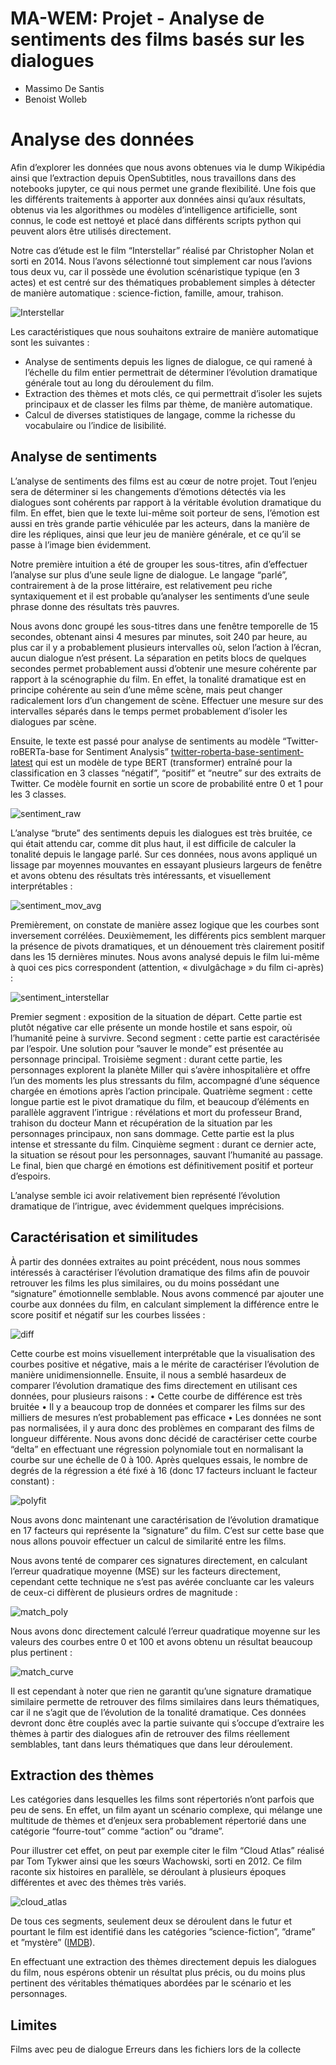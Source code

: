 # MA-WEM: Projet - Analyse de sentiments des films basés sur les dialogues

- Massimo De Santis
- Benoist Wolleb

# Analyse des données
Afin d’explorer les données que nous avons obtenues via le dump Wikipédia ainsi que l’extraction depuis OpenSubtitles, nous travaillons dans des notebooks jupyter, ce qui nous permet une grande flexibilité. Une fois que les différents traitements à apporter aux données ainsi qu’aux résultats, obtenus via les algorithmes ou modèles d’intelligence artificielle, sont connus, le code est nettoyé et placé dans différents scripts python qui peuvent alors être utilisés directement.

Notre cas d’étude est le film “Interstellar” réalisé par Christopher Nolan et sorti en 2014. Nous l’avons sélectionné tout simplement car nous l’avions tous deux vu, car il possède une évolution scénaristique typique (en 3 actes) et est centré sur des thématiques probablement simples à détecter de manière automatique : science-fiction, famille, amour, trahison.

![Interstellar](images/interstellar.jpg)

Les caractéristiques que nous souhaitons extraire de manière automatique sont les suivantes :
- Analyse de sentiments depuis les lignes de dialogue, ce qui ramené à l’échelle du film entier permettrait de déterminer l’évolution dramatique générale tout au long du déroulement du film.
- Extraction des thèmes et mots clés, ce qui permettrait d’isoler les sujets principaux et de classer les films par thème, de manière automatique.
- Calcul de diverses statistiques de langage, comme la richesse du vocabulaire ou l’indice de lisibilité.

## Analyse de sentiments
L’analyse de sentiments des films est au cœur de notre projet. Tout l’enjeu sera de déterminer si les changements d’émotions détectés via les dialogues sont cohérents par rapport à la véritable évolution dramatique du film. En effet, bien que le texte lui-même soit porteur de sens, l’émotion est aussi en très grande partie véhiculée par les acteurs, dans la manière de dire les répliques, ainsi que leur jeu de manière générale, et ce qu’il se passe à l’image bien évidemment.

Notre première intuition a été de grouper les sous-titres, afin d’effectuer l’analyse sur plus d’une seule ligne de dialogue. Le langage “parlé”, contrairement à de la prose littéraire, est relativement peu riche syntaxiquement et il est probable qu’analyser les sentiments d’une seule phrase donne des résultats très pauvres.

Nous avons donc groupé les sous-titres dans une fenêtre temporelle de 15 secondes, obtenant ainsi 4 mesures par minutes, soit 240 par heure, au plus car il y a probablement plusieurs intervalles où, selon l’action à l’écran, aucun dialogue n’est présent. La séparation en petits blocs de quelques secondes permet probablement aussi d’obtenir une mesure cohérente par rapport à la scénographie du film. En effet, la tonalité dramatique est en principe cohérente au sein d’une même scène, mais peut changer radicalement lors d’un changement de scène. Effectuer une mesure sur des intervalles séparés dans le temps permet probablement d’isoler les dialogues par scène.

Ensuite, le texte est passé pour analyse de sentiments au modèle “Twitter-roBERTa-base for Sentiment Analysis” [twitter-roberta-base-sentiment-latest](https://huggingface.co/cardiffnlp/twitter-roberta-base-sentiment-latest) qui est un modèle de type BERT (transformer) entraîné pour la classification en 3 classes “négatif”, “positif” et “neutre” sur des extraits de Twitter. Ce modèle fournit en sortie un score de probabilité entre 0 et 1 pour les 3 classes.

![sentiment_raw](images/sentiment_raw.png)

L’analyse “brute” des sentiments depuis les dialogues est très bruitée, ce qui était attendu car, comme dit plus haut, il est difficile de calculer la tonalité depuis le langage parlé. Sur ces données, nous avons appliqué un lissage par moyennes mouvantes en essayant plusieurs largeurs de fenêtre et avons obtenu des résultats très intéressants, et visuellement interprétables :

![sentiment_mov_avg](images/sentiment_mov_avg.png)

Premièrement, on constate de manière assez logique que les courbes sont inversement corrélées. Deuxièmement, les différents pics semblent marquer la présence de pivots dramatiques, et un dénouement très clairement positif dans les 15 dernières minutes. Nous avons analysé depuis le film lui-même à quoi ces pics correspondent (attention, « divulgâchage » du film ci-après) :
 
![sentiment_interstellar](images/sentiment_interstellar.png)

Premier segment : exposition de la situation de départ. Cette partie est plutôt négative car elle présente un monde hostile et sans espoir, où l’humanité peine à survivre.
Second segment : cette partie est caractérisée par l’espoir. Une solution pour ”sauver le monde” est présentée au personnage principal.
Troisième segment : durant cette partie, les personnages explorent la planète Miller qui s’avère inhospitalière et offre l’un des moments les plus stressants du film, accompagné d’une séquence chargée en émotions après l’action principale.
Quatrième segment : cette longue partie est le pivot dramatique du film, et beaucoup d’éléments en parallèle aggravent l’intrigue : révélations et mort du professeur Brand, trahison du docteur Mann et récupération de la situation par les personnages principaux, non sans dommage. Cette partie est la plus intense et stressante du film.
Cinquième segment : durant ce dernier acte, la situation se résout pour les personnages, sauvant l’humanité au passage. Le final, bien que chargé en émotions est définitivement positif et porteur d’espoirs.

L’analyse semble ici avoir relativement bien représenté l’évolution dramatique de l’intrigue, avec évidemment quelques imprécisions.

## Caractérisation et similitudes

À partir des données extraites au point précédent, nous nous sommes intéressés à caractériser l’évolution dramatique des films afin de pouvoir retrouver les films les plus similaires, ou du moins possédant une “signature” émotionnelle semblable.
Nous avons commencé par ajouter une courbe aux données du film, en calculant simplement la différence entre le score positif et négatif sur les courbes lissées :

![diff](images/diff.png)

Cette courbe est moins visuellement interprétable que la visualisation des courbes positive et négative, mais a le mérite de caractériser l’évolution de manière unidimensionnelle.
Ensuite, il nous a semblé hasardeux de comparer l’évolution dramatique des fims directement en utilisant ces données, pour plusieurs raisons :
    • Cette courbe de différence est très bruitée
    • Il y a beaucoup trop de données et comparer les films sur des milliers de mesures n’est probablement pas efficace
    • Les données ne sont pas normalisées, il y aura donc des problèmes en comparant des films de longueur différente.
Nous avons donc décidé de caractériser cette courbe “delta” en effectuant une régression polynomiale tout en normalisant la courbe sur une échelle de 0 à 100. Après quelques essais, le nombre de degrés de la régression a été fixé à 16 (donc 17 facteurs incluant le facteur constant) :

![polyfit](images/polyfit.png)

Nous avons donc maintenant une caractérisation de l’évolution dramatique en 17 facteurs qui représente la “signature” du film. C’est sur cette base que nous allons pouvoir effectuer un calcul de similarité entre les films.

Nous avons tenté de comparer ces signatures directement, en calculant l’erreur quadratique moyenne (MSE) sur les facteurs directement, cependant cette technique ne s’est pas avérée concluante car les valeurs de ceux-ci diffèrent de plusieurs ordres de magnitude :

![match_poly](images/match_poly.png)

Nous avons donc directement calculé l’erreur quadratique moyenne sur les valeurs des courbes entre 0 et 100 et avons obtenu un résultat beaucoup plus pertinent :

![match_curve](images/match_curve.png)

Il est cependant à noter que rien ne garantit qu’une signature dramatique similaire permette de retrouver des films similaires dans leurs thématiques, car il ne s’agit que de l’évolution de la tonalité dramatique. Ces données devront donc être couplés avec la partie suivante qui s’occupe d’extraire les thèmes à partir des dialogues afin de retrouver des films réellement semblables, tant dans leurs thématiques que dans leur déroulement.

## Extraction des thèmes
Les catégories dans lesquelles les films sont répertoriés n’ont parfois que peu de sens. En effet, un film ayant un scénario complexe, qui mélange une multitude de thèmes et d’enjeux sera probablement répertorié dans une catégorie “fourre-tout” comme “action” ou “drame”.

Pour illustrer cet effet, on peut par exemple citer le film “Cloud Atlas” réalisé par Tom Tykwer ainsi que les sœurs Wachowski, sorti en 2012. Ce film raconte six histoires en parallèle, se déroulant à plusieurs époques différentes et avec des thèmes très variés.

![cloud_atlas](images/cloud_atlas.jpg)

De tous ces segments, seulement deux se déroulent dans le futur et pourtant le film est identifié dans les catégories ”science-fiction”, ”drame” et ”mystère” ([IMDB](https://www.imdb.com/title/tt1371111)).

En effectuant une extraction des thèmes directement depuis les dialogues du film, nous espérons obtenir un résultat plus précis, ou du moins plus pertinent des véritables thématiques abordées par le scénario et les personnages.

## Limites
Films avec peu de dialogue
Erreurs dans les fichiers lors de la collecte
